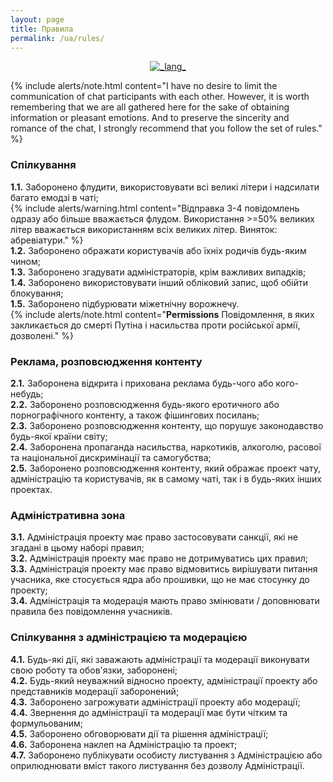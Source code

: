 ```yaml
---
layout: page
title: Правила
permalink: /ua/rules/
---
```


<div align="center">
  <!-- Lang -->
	<a href="https://www.craft-rom.pp.ua/rules/"><img src="https://img.shields.io/badge/READ-success?longCache=true&style=flat-square"
      alt="_lang_" /></a></div>

{% include alerts/note.html content="I have no desire to limit the communication of chat participants with each other.
However, it is worth remembering that we are all gathered here for the sake of obtaining information or pleasant emotions.
And to preserve the sincerity and romance of the chat, I strongly recommend that you follow the set of rules." %}

### Спілкування
**1.1.** Заборонено флудити, використовувати всі великі літери і надсилати багато емодзі в чаті;<br>
{% include alerts/warning.html content="Відправка 3-4 повідомлень одразу або більше вважається флудом. Використання >=50% великих літер вважається використанням всіх великих літер. Виняток: абревіатури." %} <br>
**1.2.** Заборонено ображати користувачів або їхніх родичів будь-яким чином;<br>
**1.3.** Заборонено згадувати адміністраторів, крім важливих випадків;<br>
**1.4.** Заборонено використовувати інший обліковий запис, щоб обійти блокування; <br>
**1.5.** Заборонено підбурювати міжетнічну ворожнечу. <br>
{% include alerts/note.html content="**Permissions** Повідомлення, в яких закликається до смерті Путіна і насильства проти російської армії, дозволені." %} <br>
 
### Реклама, розповсюдження контенту
**2.1.** Заборонена відкрита і прихована реклама будь-чого або кого-небудь; <br>
**2.2.** Заборонено розповсюдження будь-якого еротичного або порнографічного контенту, а також фішингових посилань; <br>
**2.3.** Заборонено розповсюдження контенту, що порушує законодавство будь-якої країни світу; <br>
**2.4.** Заборонена пропаганда насильства, наркотиків, алкоголю, расової та національної дискримінації та самогубства; <br>
**2.5.** Заборонено розповсюдження контенту, який ображає проект чату, адміністрацію та користувачів, як в самому чаті, так і в будь-яких інших проектах. <br>

### Адміністративна зона
**3.1.** Адміністрація проекту має право застосовувати санкції, які не згадані в цьому наборі правил;<br>
**3.2.** Адміністрація проекту має право не дотримуватись цих правил;<br>
**3.3.** Адміністрація проекту має право відмовитись вирішувати питання учасника, яке стосується ядра або прошивки, що не має стосунку до проекту;<br>
**3.4.** Адміністрація та модерація мають право змінювати / доповнювати правила без повідомлення учасників.<br>

### Спілкування з адміністрацією та модерацією
**4.1.** Будь-які дії, які заважають адміністрації та модерації виконувати свою роботу та обов'язки, заборонені; <br>
**4.2.** Будь-який неуважний відносно проекту, адміністрації проекту або представників модерації заборонений; <br>
**4.3.** Заборонено загрожувати адміністрації проекту або модерації; <br>
**4.4.** Звернення до адміністрації та модерації має бути чітким та формульованим; <br>
**4.5.** Заборонено обговорювати дії та рішення адміністрації; <br>
**4.6.** Заборонена наклеп на Адміністрацію та проект; <br>
**4.7.** Заборонено публікувати особисту листування з Адміністрацією або оприлюднювати вміст такого листування без дозволу Адміністрації. <br>